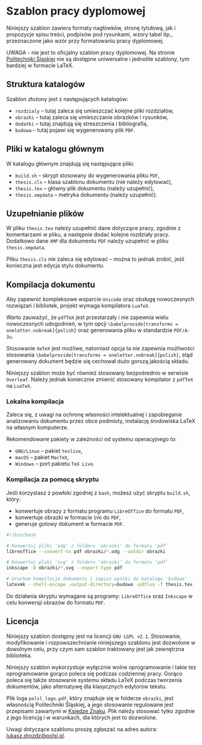 # Szablon pracy dyplomowej

Niniejszy szablon zawiera formaty nagłówków, stronę tytułową, jak i propozycje spisu treści, podpisów pod rysunkami, wzory tabel itp., przeznaczone jako wzór przy formatowaniu pracy dyplomowej.

UWAGA - nie jest to oficjalny szablon pracy dyplomowej. Na stronie [Politechniki Śląskiej](https://www.polsl.pl/) nie są dostępne uniwersalne i jednolite szablony, tym bardziej w formacie LaTeX.

## Struktura katalogów

Szablon złożony jest z następujących katalogów:
* `rozdzialy` – tutaj zaleca się umieszczać kolejne pliki rozdziałów,
* `obrazki` – tutaj zaleca się umieszczanie obrazków i rysunków,
* `dodatki` – tutaj znajdują się streszczenia i bibliografia,
* `budowa` – tutaj pojawi się wygenerowany plik `PDF`.

## Pliki w katalogu głównym

W katalogu głównym znajdują się następujące pliki:
* `build.sh` – skrypt stosowany do wygenerowania pliku `PDF`,
* `thesis.cls` – klasa szablonu dokumentu (nie należy edytować),
* `thesis.tex` – główny plik dokumentu (należy uzupełnić),
* `thesis.xmpdata` – metryka dokumentu (należy uzupełnić).

## Uzupełnianie plików

W pliku `thesis.tex` należy uzupełnić dane dotyczące pracy, zgodnie z komentarzami w pliku, a następnie dodać kolejne rozdziały pracy. Dodatkowo dane `XMP` dla dokumentu `PDF` należy uzupełnić w pliku `thesis.xmpdata`.

Pliku `thesis.cls` nie zaleca się edytować – można to jednak zrobić, jeśli konieczna jest edycja stylu dokumentu.

## Kompilacja dokumentu

Aby zapewnić kompleksowe wsparcie `Unicode` oraz obsługę nowoczesnych rozwiązań i bibliotek, projekt wymaga kompilatora `LuaTeX`.

Warto zauważyć, że `pdfTeX` jest przestarzały i nie zapewnia wielu nowoczesnych udogodnień, w tym opcji `\babelprovide[transforms = oneletter.nobreak]{polish}` oraz generowania pliku w standardzie `PDF/A-3u`.

Stosowanie `XeTeX` jest możliwe, natomiast opcja ta nie zapewnia możliwości stosowania `\babelprovide[transforms = oneletter.nobreak]{polish}`, stąd generowany dokument będzie się cechował dużo gorszą jakością składu.

Niniejszy szablon może być również stosowany bezpośrednio w serwisie `Overleaf`. Należy jednak koniecznie zmienić stosowany kompilator z `pdfTeX` na `LuaTeX`.

### Lokalna kompilacja

Zaleca się, z uwagi na ochronę własności intelektualnej i zapobieganie analizowaniu dokumentu przez obce podmioty, instalację środowiska LaTeX na własnym komputerze.

Rekomendowane pakiety w zależności od systemu operacyjnego to:
* `GNU/Linux` – pakiet `texlive`,
* `macOS` – pakiet `MacTeX`,
* `Windows` – port pakietu `TeX Live`.

### Kompilacja za pomocą skryptu

Jeśli korzystasz z powłoki zgodnej z `bash`, możesz użyć skryptu `build.sh`, który:
* konwertuje obrazy z formatu programu `LibreOffice` do formatu `PDF`,
* konwertuje obrazki w formacie `SVG` do `PDF`,
* generuje gotowy dokument w formacie `PDF`.

```bash
#!/bin/bash

# Konwertuj pliki 'odg' z folderu 'obrazki' do formatu 'pdf'
libreoffice --convert-to pdf obrazki/*.odg --outdir obrazki

# Konwertuj pliki 'svg' z folderu 'obrazki' do formatu 'pdf'
inkscape -D obrazki/*.svg --export-type pdf

# Uruchom kompilacje dokumentu i zapisz wyniki do katalogu 'budowa'
latexmk --shell-escape -output-directory=budowa -pdflua -f thesis.tex
```

Do działania skryptu wymagane są programy: `LibreOffice` oraz `Inkscape` w celu konwersji obrazów do formatu `PDF`.

## Licencja

Niniejszy szablon dostępny jest na licencji `GNU LGPL v2.1`. Stosowanie, modyfikowanie i rozpowszechnianie niniejszego szablonu jest dozwolone w dowolnym celu, przy czym sam szablon traktowany jest jak zewnętrzna biblioteka.

Niniejszy szablon wykorzystuje wyłącznie wolne oprogramowanie i takie tez oprogramowanie gorąco poleca się podczas codziennej pracy. Gorąco poleca się także stosowanie systemu składu LaTeX podczas tworzenia dokumentów, jako alternatywę dla klasycznych edytorów tekstu.

Plik loga `polsl_logo.pdf`, który znajduje się w folderze `obrazki`, jest własnością Politechniki Śląskiej, a jego stosowanie regulowane jest przepisami zawartymi w [Księdze Znaku](https://www.polsl.pl/siwps/logo-2/). Plik należy stosować tylko zgodnie z jego licencją i w warunkach, dla których jest to dozwolone.

Uwagi dotyczące szablonu proszę zgłaszać na adres autora: [lukasz.drozdz@polsl.pl](mailto:lukasz.drozdz@polsl.pl).
